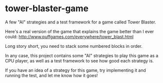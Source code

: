 # tower-blaster-game
A few "AI" strategies and a test framework for a game called Tower Blaster.

Here's a real version of the game that explains the game better than I ever could: http://www.puffgames.com/everywhere/tower_blast.html

Long story short, you need to stack some numbered blocks in order. 

In any case, this project contains some "AI" strategies to play this game as a CPU player, as well as a test framework to see how good each strategy is.

If you have an idea of a strategy for this game, try implementing it and running the test, and let me know how it goes!
